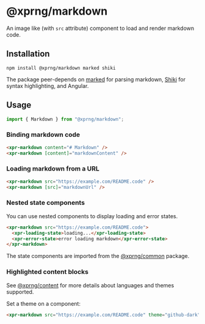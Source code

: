 # @xprng/markdown

An image like (with `src` attribute) component to load and render markdown code.

## Installation

```shell
npm install @xprng/markdown marked shiki
```

The package peer-depends on [marked](https://marked.js.org/) for parsing
markdown, [Shiki](https://shiki.style/) for syntax highlighting, and Angular.

## Usage

```typescript
import { Markdown } from "@xprng/markdown";
```

### Binding markdown code

```html
<xpr-markdown content="# Markdown" />
<xpr-markdown [content]="markdownContent" />
```

### Loading markdown from a URL

```html
<xpr-markdown src="https://example.com/README.code" />
<xpr-markdown [src]="markdownUrl" />
```

### Nested state components

You can use nested components to display loading and error states.

```html
<xpr-markdown src="https://example.com/README.code">
  <xpr-loading-state>loading...</xpr-loading-state>
  <xpr-error-state>error loading markdown</xpr-error-state>
</xpr-markdown>
```

The state components are imported from the [@xprng/common](../common/README.md)
package.

### Highlighted content blocks

See [@xprng/content](../code/README.md) for more details about languages and
themes supported.

Set a theme on a component:

```html
<xpr-markdown src="https://example.com/README.code" theme="github-dark" />
```
